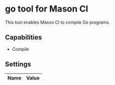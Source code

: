 go tool for Mason CI
======
This tool enables Mason CI to compile Go programs.

Capabilities
------------
* Compile

Settings
--------
| Name             | Value                                 |
| ---------------- | ------------------------------------- |
